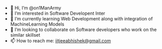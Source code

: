 - 👋 Hi, I’m @on1ManArmy
- 👀 I’m interested in Software Developent Inter
- 🌱 I’m currently learning Web Development along with integration of MachineLearning Models
- 💞️ I’m looking to collaborate on Software developers who work on the similar skillset
- 📫 How to reach me: iitjeeabhishek@gmail.com

<!---
on1ManArmy/on1ManArmy is a ✨ special ✨ repository because its `README.md` (this file) appears on your GitHub profile.
You can click the Preview link to take a look at your changes.
--->
